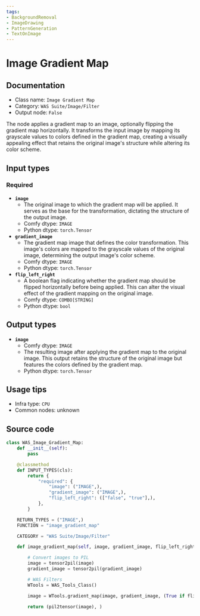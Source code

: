 ```yaml
---
tags:
- BackgroundRemoval
- ImageDrawing
- PatternGeneration
- TextOnImage
---
```


# Image Gradient Map
## Documentation
- Class name: `Image Gradient Map`
- Category: `WAS Suite/Image/Filter`
- Output node: `False`

The node applies a gradient map to an image, optionally flipping the gradient map horizontally. It transforms the input image by mapping its grayscale values to colors defined in the gradient map, creating a visually appealing effect that retains the original image's structure while altering its color scheme.
## Input types
### Required
- **`image`**
    - The original image to which the gradient map will be applied. It serves as the base for the transformation, dictating the structure of the output image.
    - Comfy dtype: `IMAGE`
    - Python dtype: `torch.Tensor`
- **`gradient_image`**
    - The gradient map image that defines the color transformation. This image's colors are mapped to the grayscale values of the original image, determining the output image's color scheme.
    - Comfy dtype: `IMAGE`
    - Python dtype: `torch.Tensor`
- **`flip_left_right`**
    - A boolean flag indicating whether the gradient map should be flipped horizontally before being applied. This can alter the visual effect of the gradient mapping on the original image.
    - Comfy dtype: `COMBO[STRING]`
    - Python dtype: `bool`
## Output types
- **`image`**
    - Comfy dtype: `IMAGE`
    - The resulting image after applying the gradient map to the original image. This output retains the structure of the original image but features the colors defined by the gradient map.
    - Python dtype: `torch.Tensor`
## Usage tips
- Infra type: `CPU`
- Common nodes: unknown


## Source code
```python
class WAS_Image_Gradient_Map:
    def __init__(self):
        pass

    @classmethod
    def INPUT_TYPES(cls):
        return {
            "required": {
                "image": ("IMAGE",),
                "gradient_image": ("IMAGE",),
                "flip_left_right": (["false", "true"],),
            },
        }

    RETURN_TYPES = ("IMAGE",)
    FUNCTION = "image_gradient_map"

    CATEGORY = "WAS Suite/Image/Filter"

    def image_gradient_map(self, image, gradient_image, flip_left_right='false'):

        # Convert images to PIL
        image = tensor2pil(image)
        gradient_image = tensor2pil(gradient_image)

        # WAS Filters
        WTools = WAS_Tools_Class()

        image = WTools.gradient_map(image, gradient_image, (True if flip_left_right == 'true' else False))

        return (pil2tensor(image), )

```
